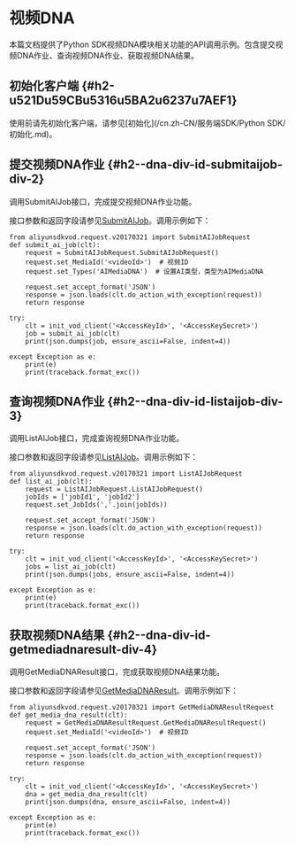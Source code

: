 视频DNA 
==========================

本篇文档提供了Python SDK视频DNA模块相关功能的API调用示例。包含提交视频DNA作业、查询视频DNA作业、获取视频DNA结果。

初始化客户端 {#h2-u521Du59CBu5316u5BA2u6237u7AEF1}
--------------------------------------------

使用前请先初始化客户端，请参见[初始化](/cn.zh-CN/服务端SDK/Python SDK/初始化.md)。

提交视频DNA作业 {#h2--dna-div-id-submitaijob-div-2}
---------------------------------------------

调用SubmitAIJob接口，完成提交视频DNA作业功能。

接口参数和返回字段请参见[SubmitAIJob](/cn.zh-CN/服务端API/视频AI/视频DNA/提交视频DNA作业.md)。调用示例如下：

    from aliyunsdkvod.request.v20170321 import SubmitAIJobRequest
    def submit_ai_job(clt):
        request = SubmitAIJobRequest.SubmitAIJobRequest()
        request.set_MediaId('<videoId>')  # 视频ID
        request.set_Types('AIMediaDNA')  # 设置AI类型，类型为AIMediaDNA
    
        request.set_accept_format('JSON')
        response = json.loads(clt.do_action_with_exception(request))
        return response
    
    try:
        clt = init_vod_client('<AccessKeyId>', '<AccessKeySecret>')
        job = submit_ai_job(clt)
        print(json.dumps(job, ensure_ascii=False, indent=4))
    
    except Exception as e:
        print(e)
        print(traceback.format_exc())



查询视频DNA作业 {#h2--dna-div-id-listaijob-div-3}
-------------------------------------------

调用ListAIJob接口，完成查询视频DNA作业功能。

接口参数和返回字段请参见[ListAIJob](/cn.zh-CN/服务端API/视频AI/视频DNA/查询视频DNA作业.md)。调用示例如下：

    from aliyunsdkvod.request.v20170321 import ListAIJobRequest
    def list_ai_job(clt):
        request = ListAIJobRequest.ListAIJobRequest()
        jobIds = ['jobId1', 'jobId2']
        request.set_JobIds(','.join(jobIds))
    
        request.set_accept_format('JSON')
        response = json.loads(clt.do_action_with_exception(request))
        return response
    
    try:
        clt = init_vod_client('<AccessKeyId>', '<AccessKeySecret>')
        jobs = list_ai_job(clt)
        print(json.dumps(jobs, ensure_ascii=False, indent=4))
    
    except Exception as e:
        print(e)
        print(traceback.format_exc())



获取视频DNA结果 {#h2--dna-div-id-getmediadnaresult-div-4}
---------------------------------------------------

调用GetMediaDNAResult接口，完成获取视频DNA结果功能。

接口参数和返回字段请参见[GetMediaDNAResult](/cn.zh-CN/服务端API/视频AI/视频DNA/获取视频DNA结果.md)。调用示例如下：

    from aliyunsdkvod.request.v20170321 import GetMediaDNAResultRequest
    def get_media_dna_result(clt):
        request = GetMediaDNAResultRequest.GetMediaDNAResultRequest()
        request.set_MediaId('<videoId>')  # 视频ID
    
        request.set_accept_format('JSON')
        response = json.loads(clt.do_action_with_exception(request))
        return response
    
    try:
        clt = init_vod_client('<AccessKeyId>', '<AccessKeySecret>')
        dna = get_media_dna_result(clt)
        print(json.dumps(dna, ensure_ascii=False, indent=4))
    
    except Exception as e:
        print(e)
        print(traceback.format_exc())


